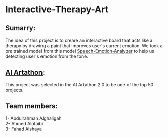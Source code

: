 # Interactive-Therapy-Art

## Sumarry:
The idea of this project is to creare an interactive board that acts like a therapy by drawing a paint that improves user's current emotion. We took a pre trained model from this model [Speech-Emotion-Analyzer](https://github.com/MITESHPUTHRANNEU/Speech-Emotion-Analyzer) to help us detecting user's emotion from the tone.

## [AI Artathon](https://www.youtube.com/watch?v=vMs_ytdVvm4):
This project was selected in the AI Artathon 2.0 to be one of the top 50 projects.

## Team members:
1- Abdulrahman Alghaligah<br>
2- Ahmed Alotaibi<br>
3- Fahad Alshaya



